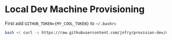 # Local Dev Machine Provisioning


First add `GITHUB_TOKEN={MY_COOL_TOKEN}` to `~/.bashrc`

```bash
bash <( curl -s https://raw.githubusercontent.com/jnfry/provision-dev/main/bootstrap.sh)
```


